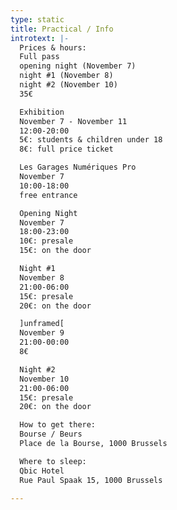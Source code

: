 ```yaml
---
type: static
title: Practical / Info
introtext: |-
  Prices & hours:
  Full pass
  opening night (November 7)
  night #1 (November 8)
  night #2 (November 10)
  35€

  Exhibition
  November 7 - November 11
  12:00-20:00
  5€: students & children under 18
  8€: full price ticket

  Les Garages Numériques Pro
  November 7
  10:00-18:00
  free entrance

  Opening Night
  November 7
  18:00-23:00
  10€: presale
  15€: on the door

  Night #1
  November 8
  21:00-06:00
  15€: presale
  20€: on the door

  ]unframed[
  November 9
  21:00-00:00
  8€

  Night #2
  November 10
  21:00-06:00
  15€: presale
  20€: on the door

  How to get there:
  Bourse / Beurs
  Place de la Bourse, 1000 Brussels

  Where to sleep:
  Qbic Hotel
  Rue Paul Spaak 15, 1000 Brussels

---
```

